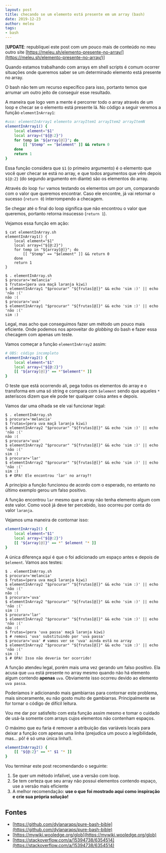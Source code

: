 ```yaml
---
layout: post
title: checando se um elemento está presente em um array (bash)
date: 2019-12-23
author: meleu
tags:
- bash
---
```

[**UPDATE**: republiquei este post com um pouco mais de conteúdo no meu outro site [https://meleu.sh/elemento-presente-no-array/](https://meleu.sh/elemento-presente-no-array/)]

Quando estamos trabalhando com arrays em shell scripts é comum ocorrer situações onde queremos saber se um determinado elemento está presente no array.

O bash não tem um recurso específico para isso, portanto temos que arrumar um outro jeito de conseguir esse resultado.

A maneira que logo vem a mente é percorrer todo o array através de um loop e checar se o elemento está presente lá. No código a seguir veremos a função `elementInArray1`:

```sh
#uso: elementInArray1 elemento arrayItem1 arrayItem2 arrayItemN
elementInArray1() {
    local element="$1"
    local array=("${@:2}")
    for temp in "${array[@]}"; do
        [[ "$temp" == "$element" ]] && return 0
    done
    return 1
}
```

Essa função considera que `$1` (o primeiro argumento) é o elemento que você quer checar se está no array, e que todos argumentos que vêm depois `${@:2}` (do segundo argumento em diante) são os elementos do array.

Através do loop `for` vamos testando os elementos um por um, comparando com o valor que queremos encontrar. Caso ele encontre, já vai retornar o sucesso (`return 0`) interrompendo a checagem.

Se chegar até o final do loop significa que não encontrou o valor que queremos, portanto retorna insucesso (`return 1`).

Vejamos essa função em ação:

```
$ cat elementInArray.sh 
elementInArray1() {
    local element="$1"
    local array=("${@:2}")
    for temp in "${array[@]}"; do
        [[ "$temp" == "$element" ]] && return 0
    done
    return 1
}

$ . elementInArray.sh 
$ procurar='melancia'
$ frutas=(pera uva maçã laranja kiwi)
$ elementInArray1 "$procurar" "${frutas[@]}" && echo 'sim :)' || echo 'não :('
não :(
$ procurar='uva'
$ elementInArray1 "$procurar" "${frutas[@]}" && echo 'sim :)' || echo 'não :('
sim :)
```

Legal, mas acho que conseguimos fazer um método um pouco mais eficiente. Onde podemos nos aproveitar do _globbing_ do bash e fazer essa checagem com apenas um teste.

Vamos começar a função `elementInArray2` assim:

```sh
# OBS: código incompleto
elementInArray2() {
    local element="$1"
    local array=("${@:2}")
    [[ "${array[@]}" == *"$element"* ]]
}
```

O teste que está ocorrendo ali, pega todos os elementos do array e o transforma em uma só string e compara com `$element` sendo que aqueles `*` asteriscos dizem que ele pode ter qualquer coisa antes e depois.

Vamos dar uma olhada se ele vai funcionar legal:

```
$ . elementInArray.sh 
$ procurar='melancia'
$ frutas=(pera uva maçã laranja kiwi)
$ elementInArray2 "$procurar" "${frutas[@]}" && echo 'sim :)' || echo 'não :('
não :(
$ procurar='uva'
$ elementInArray2 "$procurar" "${frutas[@]}" && echo 'sim :)' || echo 'não :('
sim :)
$ procurar='lar'
$ elementInArray2 "$procurar" "${frutas[@]}" && echo 'sim :)' || echo 'não :('
sim :)
$ # OPA! Ele encontrou 'lar' no array?!
```

A princípio a função funcionou de acordo com o esperado, no entanto no último exemplo gerou um falso positivo.

A função encontrou `lar` mesmo que o array não tenha elemento algum com este valor. Como você já deve ter percebido, isso ocorreu por conta do valor `laranja`.

Vejamos uma maneira de contornar isso:

```sh
elementInArray2() {
    local element="$1"
    local array=("${@:2}")
    [[ "${array[@]}" == *" $element "* ]]
}
```

A única diferença aqui é que o foi adicionado um espaço antes e depois de `$element`. Vamos aos testes:

```
$ . elementInArray.sh 
$ procurar='melancia'
$ frutas=(pera uva maçã laranja kiwi)
$ elementInArray2 "$procurar" "${frutas[@]}" && echo 'sim :)' || echo 'não :('
não :(
$ procurar='uva'
$ elementInArray2 "$procurar" "${frutas[@]}" && echo 'sim :)' || echo 'não :('
sim :)
$ procurar='lar'
$ elementInArray2 "$procurar" "${frutas[@]}" && echo 'sim :)' || echo 'não :('
não :(
$ frutas=(pera 'uva passa' maçã laranja kiwi)
$ # removi 'uva' substituindo por 'uva passa'
$ procurar='uva' # vamos ver se 'uva' ainda está no array
$ elementInArray2 "$procurar" "${frutas[@]}" && echo 'sim :)' || echo 'não :('
sim :)
$ # OPA! Isso não deveria ter ocorrido!
```

A função atendeu legal, porém mais uma vez gerando um falso positivo. Ela acusa que `uva` está presente no array mesmo quando não há elemento algum contendo **apenas** `uva`. Obviamente isso ocorreu devido ao elemento `uva passa`.

Poderíamos ir adicionando mais gambiarras para contornar este problema, mais sinceramente, eu não gosto muito de gambiarras. Principalmente se for tornar o código de difícil leitura.

Vou me dar por satisfeito com esta função assim mesmo e tomar o cuidado de usá-la somente com arrays cujos elementos não contenham espaços.

O máximo que eu faria é remover a atribuição das variáveis locais para deixar a função com apenas uma linha (prejudica um pouco a legibilidade, mas... pô! é só uma única linha!).

```sh
elementInArray2() {
    [[ "${@:2}" == *" $1 "* ]]
}
```

Vou terminar este post recomendando o seguinte:

1. Se quer um método infalível, use a versão com loop.
2. Se tem certeza que seu array não possui elementos contendo espaço, use a versão mais eficiente
3. A melhor recomendação: **use o que foi mostrado aqui como inspiração e crie sua própria solução!**


## Fontes

- [https://github.com/dylanaraps/pure-bash-bible](https://github.com/dylanaraps/pure-bash-bible)
- [https://mywiki.wooledge.org/glob](https://mywiki.wooledge.org/glob)
- [https://stackoverflow.com/a/15394738/6354514](https://stackoverflow.com/a/15394738/6354514)
<!--stackedit_data:
eyJoaXN0b3J5IjpbNzc4NzA4ODEsLTM5ODQ4NTQ4NF19
-->
